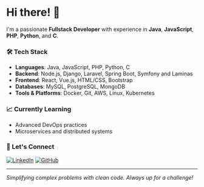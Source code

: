 # Hi there! 👋

I'm a passionate **Fullstack Developer** with experience in **Java**, **JavaScript**, **PHP**, **Python**, and **C**. 

### 🛠️ Tech Stack

- **Languages**: Java, JavaScript, PHP, Python, C
- **Backend**: Node.js, Django, Laravel, Spring Boot, Symfony and Laminas
- **Frontend**: React, Vue.js, HTML/CSS, Bootstrap
- **Databases**: MySQL, PostgreSQL, MongoDB
- **Tools & Platforms**: Docker, Git, AWS, Linux, Kubernetes

### 📈 Currently Learning
- Advanced DevOps practices
- Microservices and distributed systems

### 🚀 Let's Connect
[![LinkedIn](https://img.shields.io/badge/LinkedIn-%230077B5.svg?style=for-the-badge&logo=linkedin&logoColor=white)](https://www.linkedin.com/in/yourusername)
[![GitHub](https://img.shields.io/badge/GitHub-%23181717.svg?style=for-the-badge&logo=github&logoColor=white)](https://github.com/minadeveloper7)

---

_Simplifying complex problems with clean code. Always up for a challenge!_

